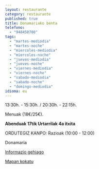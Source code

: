 ```yaml
---
layout: restaurante
category: restaurante
published: true
title: Donamariako benta
telefono: 
  - "948450708"
tags: 
  - "martes-mediodia"
  - "martes-noche"
  - "miercoles-mediodia"
  - "miercoles-noche"
  - "jueves-mediodia"
  - "jueves-noche"
  - "viernes-mediodia"
  - "viernes-noche"
  - "sabado-mediodia"
  - "sabado-noche"
  - "domingo-mediodia"
idioma: eu
---
```


13:30h. - 15:30h. / 20:30h. - 22:15h.

Menuak (18€/25€).

**Abenduak 17tik Urtarrilak 4a itxita**

ORDUTEGIZ KANPO: Razioak (10:00 - 12:00)

Donamaria

[Informazio gehiago](http://www.consorciobertiz.org/consorcio/dondecomer/restaurantes/donamaria-es-0-176/restaurante-donamariako-benta.html)

[Mapan kokatu](https://maps.google.es/maps?q=donamaria%C2%B4ko+benta&hl=es&ie=UTF8&ll=43.113641,-1.682539&spn=0.020395,0.038581&sll=43.113265,-1.681681&sspn=0.020395,0.038581&t=h&hq=donamariako+benta&z=15&iwloc=A "Donamariako benta")